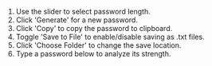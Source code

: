 

1. Use the slider to select password length.
2. Click 'Generate' for a new password.
3. Click 'Copy' to copy the password to clipboard.
4. Toggle 'Save to File' to enable/disable saving as .txt files.
5. Click 'Choose Folder' to change the save location.
6. Type a password below to analyze its strength.
